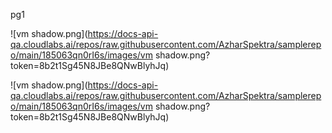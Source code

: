 pg1
<question source="labguidepage0013Umqf2LI" />
<question source="labguidepage001EjRFVVxp" />
<question source="labguidepage001cEXCmQqy" />
<question source="labguidepage001Rtz1gqFb" />


![vm shadow.png](https://docs-api-qa.cloudlabs.ai/repos/raw.githubusercontent.com/AzharSpektra/samplerepo/main/185063qn0rI6s/images/vm shadow.png?token=8b2t1Sg45N8JBe8QNwBlyhJq)

![vm shadow.png](https://docs-api-qa.cloudlabs.ai/repos/raw.githubusercontent.com/AzharSpektra/samplerepo/main/185063qn0rI6s/images/vm shadow.png?token=8b2t1Sg45N8JBe8QNwBlyhJq)

